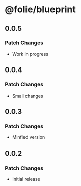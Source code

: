 # @folie/blueprint

## 0.0.5

### Patch Changes

- Work in progress

## 0.0.4

### Patch Changes

- Small changes

## 0.0.3

### Patch Changes

- Minfied version

## 0.0.2

### Patch Changes

- Initial release
